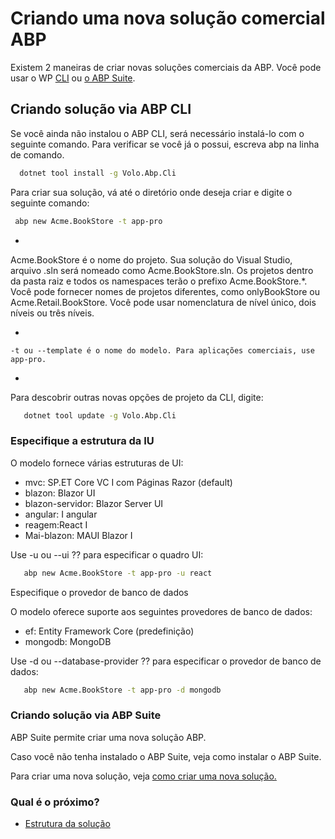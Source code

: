 # Criando uma nova solução comercial ABP
Existem 2 maneiras de criar novas soluções comerciais da ABP. Você pode usar o WP [CLI](https://docs.abp.io/en/abp/latest/CLI "") ou [o ABP Suite](https://docs.abp.io/en/commercial/7.2/abp-suite/add-solution "").

## Criando solução via ABP CLI
Se você ainda não instalou o ABP CLI, será necessário instalá-lo com o seguinte comando. Para verificar se você já o possui, escreva abp na linha de comando.

```bash
  dotnet tool install -g Volo.Abp.Cli
```
Para criar sua solução, vá até o diretório onde deseja criar e digite o seguinte comando:
```bash
 abp new Acme.BookStore -t app-pro
```

- 
    
  Acme.BookStore é o nome do projeto. Sua solução do Visual Studio, arquivo .sln será nomeado como Acme.BookStore.sln. Os projetos dentro da pasta raiz e todos os namespaces terão o prefixo Acme.BookStore.*. Você pode fornecer nomes de projetos diferentes, como onlyBookStore ou Acme.Retail.BookStore. Você pode usar nomenclatura de nível único, dois níveis ou três níveis.

- 
    
    -t ou --template é o nome do modelo. Para aplicações comerciais, use app-pro.

- 
    
   Para descobrir outras novas opções de projeto da CLI, digite:
```bash
   dotnet tool update -g Volo.Abp.Cli
```


### Especifique a estrutura da IU
O modelo fornece várias estruturas de UI:

- mvc: SP.ET Core VC I com Páginas Razor (default)
- blazon: Blazor UI
- blazon-servidor: Blazor Server UI
- angular: I angular
- reagem:React I
- Mai-blazon: MAUI Blazor I

Use -u ou --ui ⁇  para especificar o quadro UI:
```bash
   abp new Acme.BookStore -t app-pro -u react
```
Especifique o provedor de banco de dados

O modelo oferece suporte aos seguintes provedores de banco de dados:

- ef: Entity Framework Core (predefinição)
- mongodb: MongoDB

Use -d ou --database-provider ⁇  para especificar o provedor de banco de dados:
```bash
   abp new Acme.BookStore -t app-pro -d mongodb
```
### Criando solução via ABP Suite
ABP Suite permite criar uma nova solução ABP.

Caso você não tenha instalado o ABP Suite, veja como instalar o ABP Suite.

Para criar uma nova solução, veja [como criar uma nova solução.](https://docs.abp.io/en/commercial/7.2/abp-suite/create-solution "")
### Qual é o próximo?

- [Estrutura da solução](Solution-Structure.md "")

